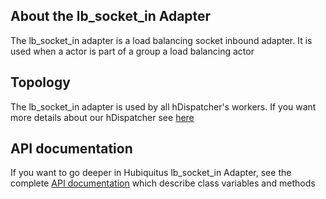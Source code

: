 ## About the lb_socket_in Adapter

The lb_socket_in adapter is a load balancing socket inbound adapter.
It is used when a actor is part of a group a load balancing actor

## Topology

The lb_socket_in adapter is used by all hDispatcher's workers.
If you want more details about our hDispatcher see [here](https://github.com/hubiquitus/hubiquitus/blob/master/docs/actors/hDispatcher.md)


## API documentation

If you want to go deeper in Hubiquitus lb_socket_in Adapter, see the complete [API documentation](http://coffeedoc.info/github/hubiquitus/hubiquitus/master/) which describe class variables and methods
